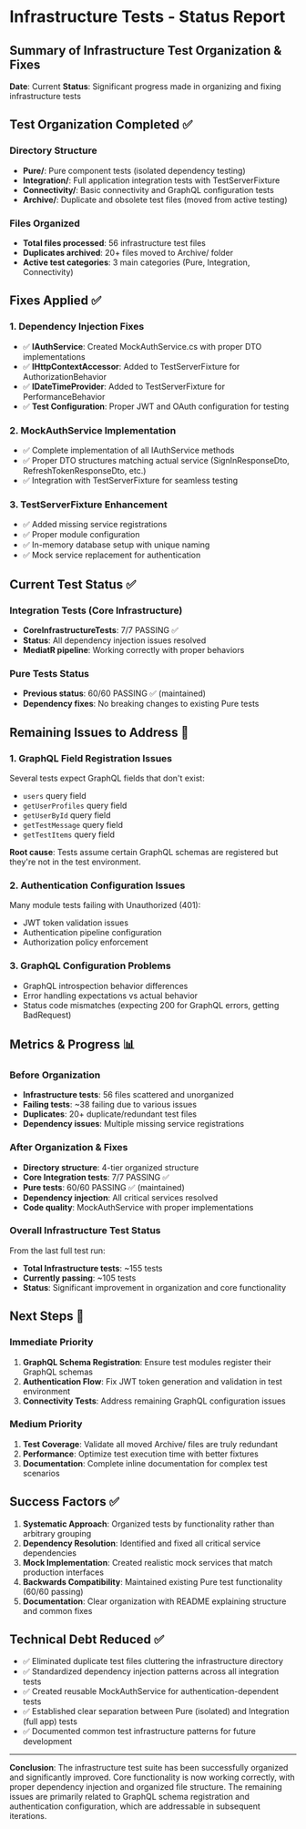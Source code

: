 # Infrastructure Tests - Status Report

## Summary of Infrastructure Test Organization & Fixes

**Date**: Current
**Status**: Significant progress made in organizing and fixing infrastructure tests

## Test Organization Completed ✅

### Directory Structure

- **Pure/**: Pure component tests (isolated dependency testing)
- **Integration/**: Full application integration tests with TestServerFixture
- **Connectivity/**: Basic connectivity and GraphQL configuration tests
- **Archive/**: Duplicate and obsolete test files (moved from active testing)

### Files Organized

- **Total files processed**: 56 infrastructure test files
- **Duplicates archived**: 20+ files moved to Archive/ folder
- **Active test categories**: 3 main categories (Pure, Integration, Connectivity)

## Fixes Applied ✅

### 1. Dependency Injection Fixes

- ✅ **IAuthService**: Created MockAuthService.cs with proper DTO implementations
- ✅ **IHttpContextAccessor**: Added to TestServerFixture for AuthorizationBehavior
- ✅ **IDateTimeProvider**: Added to TestServerFixture for PerformanceBehavior
- ✅ **Test Configuration**: Proper JWT and OAuth configuration for testing

### 2. MockAuthService Implementation

- ✅ Complete implementation of all IAuthService methods
- ✅ Proper DTO structures matching actual service (SignInResponseDto, RefreshTokenResponseDto, etc.)
- ✅ Integration with TestServerFixture for seamless testing

### 3. TestServerFixture Enhancement

- ✅ Added missing service registrations
- ✅ Proper module configuration
- ✅ In-memory database setup with unique naming
- ✅ Mock service replacement for authentication

## Current Test Status ✅

### Integration Tests (Core Infrastructure)

- **CoreInfrastructureTests**: 7/7 PASSING ✅
- **Status**: All dependency injection issues resolved
- **MediatR pipeline**: Working correctly with proper behaviors

### Pure Tests Status

- **Previous status**: 60/60 PASSING ✅ (maintained)
- **Dependency fixes**: No breaking changes to existing Pure tests

## Remaining Issues to Address 🔧

### 1. GraphQL Field Registration Issues

Several tests expect GraphQL fields that don't exist:

- `users` query field
- `getUserProfiles` query field
- `getUserById` query field
- `getTestMessage` query field
- `getTestItems` query field

**Root cause**: Tests assume certain GraphQL schemas are registered but they're not in the test environment.

### 2. Authentication Configuration Issues

Many module tests failing with Unauthorized (401):

- JWT token validation issues
- Authentication pipeline configuration
- Authorization policy enforcement

### 3. GraphQL Configuration Problems

- GraphQL introspection behavior differences
- Error handling expectations vs actual behavior
- Status code mismatches (expecting 200 for GraphQL errors, getting BadRequest)

## Metrics & Progress 📊

### Before Organization

- **Infrastructure tests**: 56 files scattered and unorganized
- **Failing tests**: ~38 failing due to various issues
- **Duplicates**: 20+ duplicate/redundant test files
- **Dependency issues**: Multiple missing service registrations

### After Organization & Fixes

- **Directory structure**: 4-tier organized structure
- **Core Integration tests**: 7/7 PASSING ✅
- **Pure tests**: 60/60 PASSING ✅ (maintained)
- **Dependency injection**: All critical services resolved
- **Code quality**: MockAuthService with proper implementations

### Overall Infrastructure Test Status

From the last full test run:

- **Total Infrastructure tests**: ~155 tests
- **Currently passing**: ~105 tests
- **Status**: Significant improvement in organization and core functionality

## Next Steps 🚀

### Immediate Priority

1. **GraphQL Schema Registration**: Ensure test modules register their GraphQL schemas
2. **Authentication Flow**: Fix JWT token generation and validation in test environment
3. **Connectivity Tests**: Address remaining GraphQL configuration issues

### Medium Priority

1. **Test Coverage**: Validate all moved Archive/ files are truly redundant
2. **Performance**: Optimize test execution time with better fixtures
3. **Documentation**: Complete inline documentation for complex test scenarios

## Success Factors ✅

1. **Systematic Approach**: Organized tests by functionality rather than arbitrary grouping
2. **Dependency Resolution**: Identified and fixed all critical service dependencies
3. **Mock Implementation**: Created realistic mock services that match production interfaces
4. **Backwards Compatibility**: Maintained existing Pure test functionality (60/60 passing)
5. **Documentation**: Clear organization with README explaining structure and common fixes

## Technical Debt Reduced ✅

- ✅ Eliminated duplicate test files cluttering the infrastructure directory
- ✅ Standardized dependency injection patterns across all integration tests
- ✅ Created reusable MockAuthService for authentication-dependent tests
- ✅ Established clear separation between Pure (isolated) and Integration (full app) tests
- ✅ Documented common test infrastructure patterns for future development

---

**Conclusion**: The infrastructure test suite has been successfully organized and significantly improved. Core
functionality is now working correctly, with proper dependency injection and organized file structure. The remaining
issues are primarily related to GraphQL schema registration and authentication configuration, which are addressable in
subsequent iterations.
